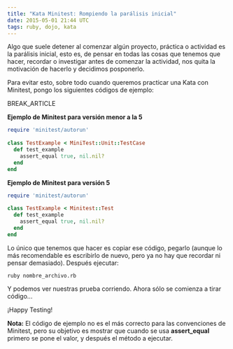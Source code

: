 ```yaml
---
title: "Kata Minitest: Rompiendo la parálisis inicial"
date: 2015-05-01 21:44 UTC
tags: ruby, dojo, kata
---
```


Algo que suele detener al comenzar algún proyecto, práctica o actividad es la parálisis inicial, esto es, de pensar en todas las cosas que tenemos que hacer, recordar o investigar antes de comenzar la actividad, nos quita la motivación de hacerlo y decidimos posponerlo.

Para evitar esto, sobre todo cuando queremos practicar una Kata con Minitest, pongo los siguientes códigos de ejemplo:

BREAK_ARTICLE

**Ejemplo de Minitest para versión menor a la 5**

~~~ruby
require 'minitest/autorun'
 
class TestExample < MiniTest::Unit::TestCase
  def test_example
    assert_equal true, nil.nil?
  end
end
~~~

**Ejemplo de Minitest para versión 5**

~~~ruby
require 'minitest/autorun'
 
class TestExample < Minitest::Test
  def test_example
    assert_equal true, nil.nil?
  end
end
~~~

Lo único que tenemos que hacer es copiar ese código, pegarlo (aunque lo más recomendable es escribirlo de nuevo, pero ya no hay que recordar ni pensar demasiado). Después ejecutar:

```
ruby nombre_archivo.rb
```

Y podemos ver nuestras prueba corriendo. Ahora sólo se comienza a tirar código...

¡Happy Testing!

**Nota:** El código de ejemplo no es el más correcto para las convenciones de Minitest, pero su objetivo es mostrar que cuando se usa **assert_equal** primero se pone el valor, y después el método a ejecutar.
